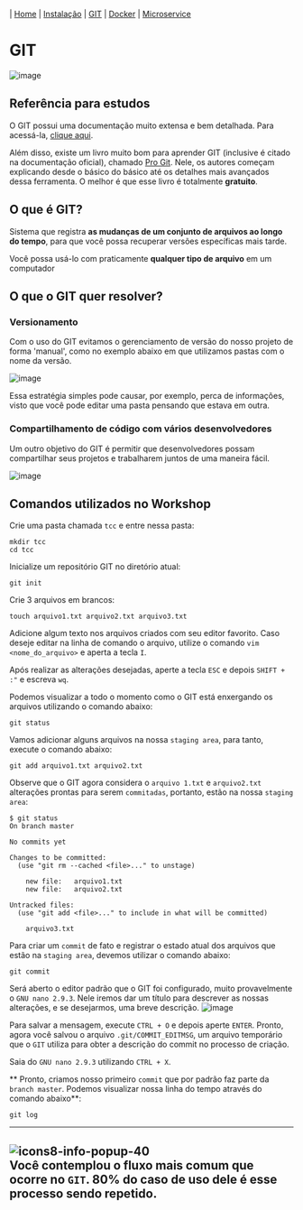| [Home](https://gabrielbabler.github.io/handson_microservice/) | [Instalação](https://gabrielbabler.github.io/handson_microservice/instalacao) | [GIT](https://gabrielbabler.github.io/handson_microservice/git) | [Docker](https://gabrielbabler.github.io/handson_microservice/docker) | [Microservice](https://gabrielbabler.github.io/handson_microservice/microservice)

# GIT
![image](https://user-images.githubusercontent.com/18057391/79079842-d7eacb80-7ce7-11ea-9040-95c98e89569f.png)

## Referência para estudos

O GIT possui uma documentação muito extensa e bem detalhada. Para acessá-la, [clique aqui](https://git-scm.com/docs).

Além disso, existe um livro muito bom para aprender GIT (inclusive é citado na documentação oficial), chamado [Pro Git](https://git-scm.com/book/en/v2). 
Nele, os autores começam explicando desde o básico do básico até os detalhes mais avançados dessa ferramenta. O melhor é que
esse livro é totalmente **gratuito**.

## O que é GIT?

Sistema que registra **as mudanças de um conjunto de arquivos ao longo do tempo**,
para que você possa recuperar versões específicas mais tarde. 

Você possa usá-lo com praticamente **qualquer tipo de arquivo** em um computador

## O que o GIT quer resolver?

### Versionamento

Com o uso do GIT evitamos o gerenciamento de versão do nosso projeto de forma 'manual', como no exemplo abaixo em que utilizamos
pastas com o nome da versão. 

![image](https://user-images.githubusercontent.com/18057391/79080072-55fba200-7ce9-11ea-90b2-72537eebfede.png)


Essa estratégia simples pode causar, por exemplo, perca de informações, visto que você pode editar
uma pasta pensando que estava em outra.

### Compartilhamento de código com vários desenvolvedores

Um outro objetivo do GIT é permitir que desenvolvedores possam compartilhar seus projetos e trabalharem juntos de uma maneira fácil.

![image](https://user-images.githubusercontent.com/18057391/79080174-e803aa80-7ce9-11ea-8e2e-c639f81fa2e5.png)

## Comandos utilizados no Workshop

Crie uma pasta chamada `tcc` e entre nessa pasta:
```
mkdir tcc
cd tcc
```

Inicialize um repositório GIT no diretório atual:
```
git init
```

Crie 3 arquivos em brancos:
```
touch arquivo1.txt arquivo2.txt arquivo3.txt
```

Adicione algum texto nos arquivos criados com seu editor favorito. Caso deseje editar na linha de comando o arquivo, utilize o comando `vim <nome_do_arquivo>` e aperta a tecla `I`. 

Após realizar as alterações desejadas, aperte a tecla `ESC` e depois `SHIFT + :"` e escreva `wq`.

Podemos visualizar a todo o momento como o GIT está enxergando os arquivos utilizando o comando abaixo:
```
git status
```

Vamos adicionar alguns arquivos na nossa `staging area`, para tanto, execute o comando abaixo:
```
git add arquivo1.txt arquivo2.txt
```

Observe que o GIT agora considera o `arquivo 1.txt` e `arquivo2.txt` alterações prontas para serem `commitadas`, portanto, estão na nossa `staging area`:
```
$ git status
On branch master

No commits yet

Changes to be committed:
  (use "git rm --cached <file>..." to unstage)

	new file:   arquivo1.txt
	new file:   arquivo2.txt

Untracked files:
  (use "git add <file>..." to include in what will be committed)

	arquivo3.txt

```

Para criar um `commit` de fato e registrar o estado atual dos arquivos que estão na `staging area`, devemos utilizar o comando abaixo:
```
git commit
```

Será aberto o editor padrão que o GIT foi configurado, muito provavelmente o `GNU nano 2.9.3`. Nele iremos dar um título para descrever as nossas alterações, e se desejarmos, uma breve descrição.
![image](https://user-images.githubusercontent.com/18057391/79182194-9db32400-7de4-11ea-811d-87e6af2a339d.png)

Para salvar a mensagem, execute `CTRL + O` e depois aperte `ENTER`. Pronto, agora você salvou o arquivo `.git/COMMIT_EDITMSG`, um arquivo temporário que o `GIT` utiliza para obter a descrição do commit no processo de criação.

Saia do `GNU nano 2.9.3` utilizando `CTRL + X`.

** Pronto, criamos nosso primeiro `commit` que por padrão faz parte da `branch master`. Podemos visualizar nossa linha do tempo através do comando abaixo**:
```
git log
```
----------------------- ------------------------------------
![icons8-info-popup-40](https://user-images.githubusercontent.com/18057391/79183133-fa174300-7de6-11ea-882f-4e98d21c75f9.png)\
Você contemplou o fluxo mais comum que ocorre no `GIT`. 80% do caso de uso dele é esse processo sendo repetido. 
----------------------------------------------------------------
